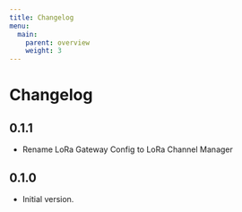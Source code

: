 ```yaml
---
title: Changelog
menu:
  main:
    parent: overview
    weight: 3
---
```


# Changelog

## 0.1.1

* Rename LoRa Gateway Config to LoRa Channel Manager

## 0.1.0

* Initial version.
